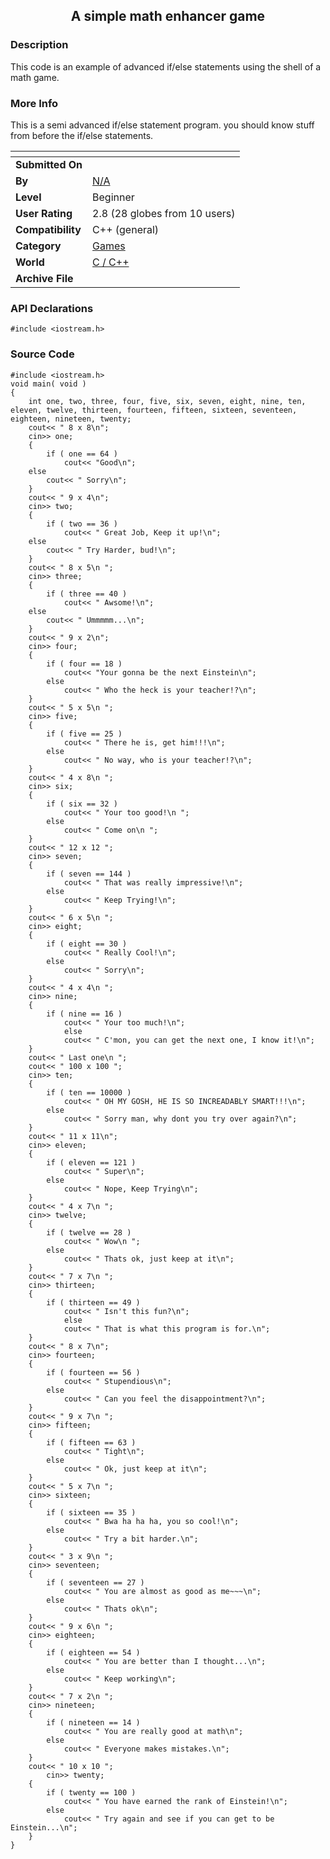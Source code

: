 ﻿<div align="center">

## A simple math enhancer game


</div>

### Description

This code is an example of advanced if/else statements using the shell of a math game.
 
### More Info
 
This is a semi advanced if/else statement program. you should know stuff from before the if/else statements.


<span>             |<span>
---                |---
**Submitted On**   |
**By**             |[N/A](https://github.com/Planet-Source-Code/PSCIndex/blob/master/ByAuthor/empty.md)
**Level**          |Beginner
**User Rating**    |2.8 (28 globes from 10 users)
**Compatibility**  |C\+\+ \(general\)
**Category**       |[Games](https://github.com/Planet-Source-Code/PSCIndex/blob/master/ByCategory/games__3-13.md)
**World**          |[C / C++](https://github.com/Planet-Source-Code/PSCIndex/blob/master/ByWorld/c-c.md)
**Archive File**   |[](https://github.com/Planet-Source-Code/a-simple-math-enhancer-game__3-371/archive/master.zip)

### API Declarations

```
#include <iostream.h>
```


### Source Code

```
#include <iostream.h>
void main( void )
{
	int one, two, three, four, five, six, seven, eight, nine, ten, eleven, twelve, thirteen, fourteen, fifteen, sixteen, seventeen, eighteen, nineteen, twenty;
	cout<< " 8 x 8\n";
	cin>> one;
	{
		if ( one == 64 )
			cout<< "Good\n";
	else
		cout<< " Sorry\n";
	}
	cout<< " 9 x 4\n";
	cin>> two;
	{
		if ( two == 36 )
			cout<< " Great Job, Keep it up!\n";
	else
		cout<< " Try Harder, bud!\n";
	}
	cout<< " 8 x 5\n ";
	cin>> three;
	{
		if ( three == 40 )
			cout<< " Awsome!\n";
	else
		cout<< " Ummmmm...\n";
	}
	cout<< " 9 x 2\n";
	cin>> four;
	{
		if ( four == 18 )
			cout<< "Your gonna be the next Einstein\n";
		else
			cout<< " Who the heck is your teacher!?\n";
	}
	cout<< " 5 x 5\n ";
	cin>> five;
	{
		if ( five == 25 )
			cout<< " There he is, get him!!!\n";
		else
			cout<< " No way, who is your teacher!?\n";
	}
	cout<< " 4 x 8\n ";
	cin>> six;
	{
		if ( six == 32 )
			cout<< " Your too good!\n ";
		else
			cout<< " Come on\n ";
	}
	cout<< " 12 x 12 ";
	cin>> seven;
	{
		if ( seven == 144 )
			cout<< " That was really impressive!\n";
		else
			cout<< " Keep Trying!\n";
	}
	cout<< " 6 x 5\n ";
	cin>> eight;
	{
		if ( eight == 30 )
			cout<< " Really Cool!\n";
		else
			cout<< " Sorry\n";
	}
	cout<< " 4 x 4\n ";
	cin>> nine;
	{
		if ( nine == 16 )
			cout<< " Your too much!\n";
			else
			cout<< " C'mon, you can get the next one, I know it!\n";
	}
	cout<< " Last one\n ";
	cout<< " 100 x 100 ";
	cin>> ten;
	{
		if ( ten == 10000 )
			cout<< " OH MY GOSH, HE IS SO INCREADABLY SMART!!!\n";
		else
			cout<< " Sorry man, why dont you try over again?\n";
	}
	cout<< " 11 x 11\n";
	cin>> eleven;
	{
		if ( eleven == 121 )
			cout<< " Super\n";
		else
			cout<< " Nope, Keep Trying\n";
	}
	cout<< " 4 x 7\n ";
	cin>> twelve;
	{
		if ( twelve == 28 )
			cout<< " Wow\n ";
		else
			cout<< " Thats ok, just keep at it\n";
	}
	cout<< " 7 x 7\n ";
	cin>> thirteen;
	{
		if ( thirteen == 49 )
			cout<< " Isn't this fun?\n";
			else
			cout<< " That is what this program is for.\n";
	}
	cout<< " 8 x 7\n";
	cin>> fourteen;
	{
		if ( fourteen == 56 )
			cout<< " Stupendious\n";
		else
			cout<< " Can you feel the disappointment?\n";
	}
	cout<< " 9 x 7\n ";
	cin>> fifteen;
	{
		if ( fifteen == 63 )
			cout<< " Tight\n";
		else
			cout<< " Ok, just keep at it\n";
	}
	cout<< " 5 x 7\n ";
	cin>> sixteen;
	{
		if ( sixteen == 35 )
			cout<< " Bwa ha ha ha, you so cool!\n";
		else
			cout<< " Try a bit harder.\n";
	}
	cout<< " 3 x 9\n ";
	cin>> seventeen;
	{
		if ( seventeen == 27 )
			cout<< " You are almost as good as me~~~\n";
		else
			cout<< " Thats ok\n";
	}
	cout<< " 9 x 6\n ";
	cin>> eighteen;
	{
		if ( eighteen == 54 )
			cout<< " You are better than I thought...\n";
		else
			cout<< " Keep working\n";
	}
	cout<< " 7 x 2\n ";
	cin>> nineteen;
	{
		if ( nineteen == 14 )
			cout<< " You are really good at math\n";
		else
			cout<< " Everyone makes mistakes.\n";
	}
	cout<< " 10 x 10 ";
		cin>> twenty;
	{
		if ( twenty == 100 )
			cout<< " You have earned the rank of Einstein!\n";
		else
			cout<< " Try again and see if you can get to be Einstein...\n";
	}
}
```

